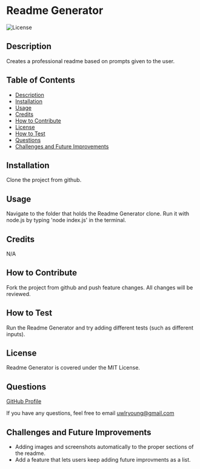 # Readme Generator
![License](https://img.shields.io/badge/License-MIT_License-blue.svg)
  
  ## Description
  Creates a professional readme based on prompts given to the user.
  
  ## Table of Contents 
  - [Description](#description)
  - [Installation](#installation)
  - [Usage](#usage)
  - [Credits](#credits)
  - [How to Contribute](#how-to-contribute)
  - [License](#license)
  - [How to Test](#how-to-test)
  - [Questions](#questions)
  - [Challenges and Future Improvements](#challenges-and-future-improvements)


  ## Installation
  Clone the project from github.

  ## Usage
  Navigate to the folder that holds the Readme Generator clone. Run it with node.js by typing 'node index.js' in the terminal. 

  ## Credits
  N/A

  ## How to Contribute
  Fork the project from github and push feature changes. All changes will be reviewed. 

   ## How to Test
  Run the Readme Generator and try adding different tests (such as different inputs).

  ## License 
  Readme Generator is covered under the MIT License.

  ## Questions
  [GitHub Profile](https://github.com/uwlryoung)

  If you have any questions, feel free to email uwlryoung@gmail.com

  ## Challenges and Future Improvements 
  - Adding images and screenshots automatically to the proper sections of the readme. 
  - Add a feature that lets users keep adding future improvments as a list. 
  